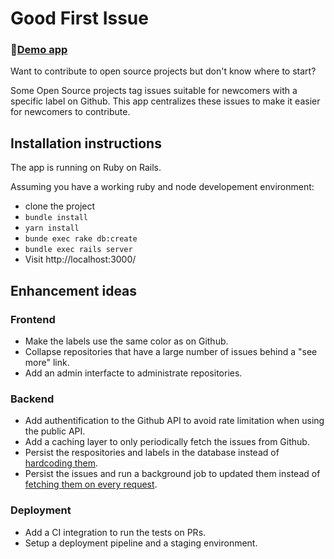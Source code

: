 # Good First Issue

### 🚀[Demo app](https://first-issue.herokuapp.com/)

Want to contribute to open source projects but don't know where to start?

Some Open Source projects tag issues suitable for newcomers with a specific label on Github. This app 
centralizes these issues to make it easier for newcomers to contribute.

## Installation instructions
The app is running on Ruby on Rails. 

Assuming you have a working ruby and node developement environment:

- clone the project
- `bundle install`
- `yarn install`
- `bunde exec rake db:create`
- `bundle exec rails server`
- Visit http://localhost:3000/

## Enhancement ideas
### Frontend
- Make the labels use the same color as on Github.
- Collapse repositories that have a large number of issues behind a "see more" link.
- Add an admin interfacte to administrate repositories.

### Backend
- Add authentification to the Github API to avoid rate limitation when using the public API.
- Add a caching layer to only periodically fetch the issues from Github.
- Persist the respositories and labels in the database instead of [hardcoding them](https://github.com/yboulkaid/first_issue/blob/ce64b7ce0b1f50ea4904a15e7f707bdeec041b60/app/models/github/repositories.rb#L3-L9).
- Persist the issues and run a background job to updated them instead of [fetching them on every request](https://github.com/yboulkaid/first_issue/blob/ce64b7ce0b1f50ea4904a15e7f707bdeec041b60/app/models/github/repository.rb#L9-L11).

### Deployment
- Add a CI integration to run the tests on PRs.
- Setup a deployment pipeline and a staging environment.

